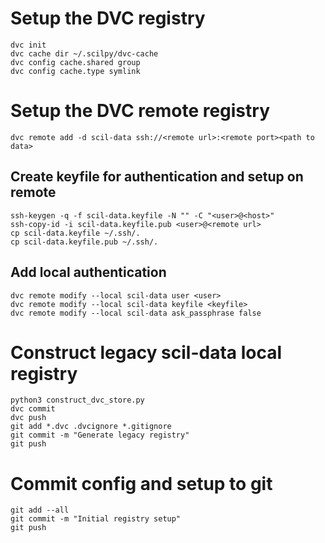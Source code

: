 

# Setup the DVC registry
```
dvc init
dvc cache dir ~/.scilpy/dvc-cache
dvc config cache.shared group
dvc config cache.type symlink
```


# Setup the DVC remote registry
```
dvc remote add -d scil-data ssh://<remote url>:<remote port><path to data>
```

## Create keyfile for authentication and setup on remote
```
ssh-keygen -q -f scil-data.keyfile -N "" -C "<user>@<host>"
ssh-copy-id -i scil-data.keyfile.pub <user>@<remote url>
cp scil-data.keyfile ~/.ssh/.
cp scil-data.keyfile.pub ~/.ssh/.
```

## Add local authentication
```
dvc remote modify --local scil-data user <user>
dvc remote modify --local scil-data keyfile <keyfile>
dvc remote modify --local scil-data ask_passphrase false
```

# Construct legacy scil-data local registry
```
python3 construct_dvc_store.py
dvc commit
dvc push
git add *.dvc .dvcignore *.gitignore
git commit -m "Generate legacy registry"
git push
```

# Commit config and setup to git
```
git add --all
git commit -m "Initial registry setup"
git push
```